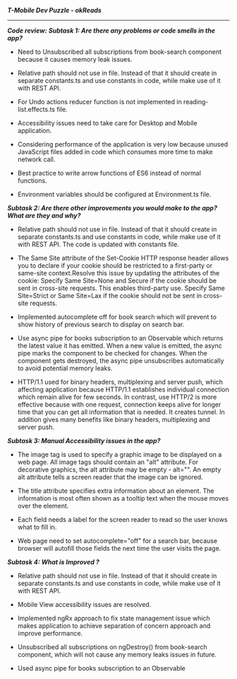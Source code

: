 ***T-Mobile Dev Puzzle - okReads***

---

***Code review:***
***Subtask 1: Are there any problems or code smells in the app?***

* Need to Unsubscribed all subscriptions from book-search component because it causes memory leak issues.

* Relative path should not use in file. Instead of that it should create in separate constants.ts and use constants in code, while make use of it with REST API.

* For Undo actions reducer function is not implemented in reading-list.effects.ts file.

* Accessibility issues need to take care for Desktop and Mobile application.

* Considering performance of the application is very low because unused JavaScript files added in code which consumes more time to make network call.

* Best practice to write arrow functions of ES6 instead of normal functions.

* Environment variables should be configured at Environment.ts file.

***Subtask 2: Are there other improvements you would make to the app? What are they and why?***

* Relative path should not use in file. Instead of that it should create in separate constants.ts and use constants in code, while make use of it with REST API. The code is updated with constants file.

* The Same Site attribute of the Set-Cookie HTTP response header allows you to declare if your cookie should be restricted to a first-party or same-site context.Resolve this issue by updating the attributes of the cookie: Specify Same Site=None and Secure if the cookie should be sent in cross-site requests. This enables third-party use. Specify Same Site=Strict or Same Site=Lax if the cookie should not be sent in cross-site requests.

* Implemented autocomplete off for book search which will prevent to show history of previous search to display on search bar.

* Use async pipe for books subscription to an Observable which returns the latest value it has emitted. When a new value is emitted, the async pipe marks the component to be checked for changes. When the component gets destroyed, the async pipe unsubscribes automatically to avoid potential memory leaks.

* HTTP/1.1 used for binary headers, multiplexing and server push, which affecting application because HTTP/1.1 establishes individual connection which remain alive for few seconds. In contrast, use HTTP/2 is more effective because with one request, connection keeps alive for longer time that you can get all information that is needed. It creates tunnel. In addition gives many benefits like binary headers, multiplexing and server push.

***Subtask 3: Manual Accessibility issues in the app?***

* The image tag is used to specify a graphic image to be displayed on a web page. All image tags should contain an "alt" attribute. For decorative graphics, the alt attribute may be empty - alt="". An empty alt attribute tells a screen reader that the image can be ignored.

* The title attribute specifies extra information about an element. The information is most often shown as a tooltip text when the mouse moves over the element.

* Each field needs a label for the screen reader to read so the user knows what to fill in.

* Web page need to set autocomplete="off" for a search bar, because browser will autofill those fields the next time the user visits the page.

***Subtask 4: What is Improved ?***

* Relative path should not use in file. Instead of that it should create in separate constants.ts and use constants in code, while make use of it with REST API.

* Mobile View accessibility issues are resolved.

* Implemented ngRx approach to fix state management issue which makes application to achieve separation of concern approach and improve performance.

* Unsubscribed all subscriptions on ngDestroy() from book-search component, which will not cause any memory leaks issues in future.

* Used async pipe for books subscription to an Observable
